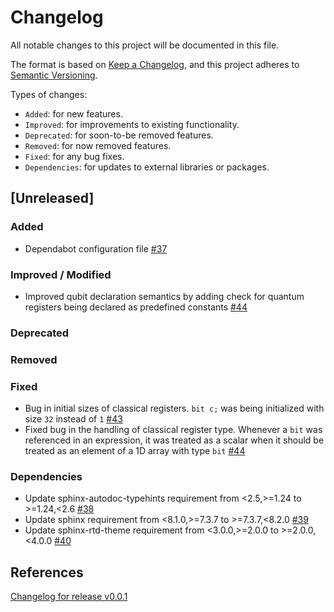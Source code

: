 # Changelog

All notable changes to this project will be documented in this file.

The format is based on [Keep a Changelog](https://keepachangelog.com/en/1.1.0/), and this project adheres to [Semantic Versioning](https://semver.org/spec/v2.0.0.html).

Types of changes:
- `Added`: for new features.
- `Improved`: for improvements to existing functionality.
- `Deprecated`: for soon-to-be removed features.
- `Removed`: for now removed features.
- `Fixed`: for any bug fixes.
- `Dependencies`: for updates to external libraries or packages.

## [Unreleased]

### Added

- Dependabot configuration file [#37](https://github.com/qBraid/pyqasm/pull/37)

### Improved / Modified

- Improved qubit declaration semantics by adding check for quantum registers being declared as predefined constants [#44](https://github.com/qBraid/pyqasm/pull/44)

### Deprecated

### Removed

### Fixed

- Bug in initial sizes of classical registers. `bit c;` was being initialized with size `32` instead of `1` [#43](https://github.com/qBraid/pyqasm/pull/43)
- Fixed bug in the handling of classical register type. Whenever a `bit` was referenced in an expression, it was treated as a scalar when it should be treated as an element of a 1D array with type `bit` [#44](https://github.com/qBraid/pyqasm/pull/44)


### Dependencies

- Update sphinx-autodoc-typehints requirement from <2.5,>=1.24 to >=1.24,<2.6 [#38](https://github.com/qBraid/pyqasm/pull/38)
- Update sphinx requirement from <8.1.0,>=7.3.7 to >=7.3.7,<8.2.0 [#39](https://github.com/qBraid/pyqasm/pull/39)
- Update sphinx-rtd-theme requirement from <3.0.0,>=2.0.0 to >=2.0.0,<4.0.0 [#40](https://github.com/qBraid/pyqasm/pull/40)


## References
[Changelog for release v0.0.1](https://github.com/qBraid/pyqasm/releases/tag/v0.0.1)
